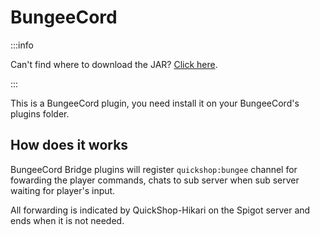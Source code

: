 # BungeeCord

:::info

Can't find where to download the JAR? [Click here](../faq/where-addons-compacts-at.md).

:::

This is a BungeeCord plugin, you need install it on your BungeeCord's plugins folder.

## How does it works

BungeeCord Bridge plugins will register `quickshop:bungee` channel for fowarding the player commands, chats to sub server when sub server waiting for player's input.

All forwarding is indicated by QuickShop-Hikari on the Spigot server and ends when it is not needed.
